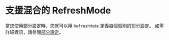 # 支援混合的 RefreshMode

當您使用部分設定時，您就可以用 `RefreshMode` 定義每個個別的部分設定。 如需詳細資訊，請參閱[部分設定](../dsc/partialConfigs.md)。



<!--HONumber=Jun16_HO4-->


